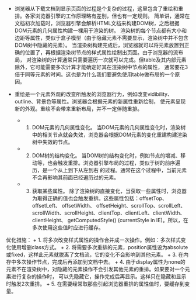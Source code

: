 * 浏览器从下载文档到显示页面的过程是个复杂的过程，这里包含了重绘和重排。各家浏览器引擎的工作原理略有差别，但也有一定规则。
简单讲，通常在文档初次加载时，浏览器引擎会解析HTML文档来构建DOM树，之后根据DOM元素的几何属性构建一棵用于渲染的树。
渲染树的每个节点都有大小和边距等属性，类似于盒子模型（由于隐藏元素不需要显示，渲染树中并不包含DOM树中隐藏的元素）。
当渲染树构建完成后，浏览器就可以将元素放置到正确的位置了，再根据渲染树节点的样式属性绘制出页面。由于浏览器的流布局，
对渲染树的计算通常只需要遍历一次就可以完成。但table及其内部元素除外，它可能需要多次计算才能确定好其在渲染树中节点的属性，
通常要花3倍于同等元素的时间。这也是为什么我们要避免使用table做布局的一个原因。

* 重绘是一个元素外观的改变所触发的浏览器行为，例如改变vidibility、outline、背景色等属性。浏览器会根据元素的新属性重新绘制，
使元素呈现新的外观。重绘不会带来重新布局，并不一定伴随重排。

    - 1. DOM元素的几何属性变化。
当DOM元素的几何属性变化时，渲染树中的相关节点就会失效，浏览器会根据DOM元素的变化重建构建渲染树中失效的节点。

    - 2. DOM树的结构变化。
当DOM树的结构变化时，例如节点的增减、移动等，也会触发重排。浏览器引擎布局的过程，类似于树的前序遍历，是一个从上到下从左到右
的过程。通常在这个过程中，当前元素不会再影响其前面已经遍历过的元素。

    - 3. 获取某些属性。
除了渲染树的直接变化，当获取一些属性时，浏览器为取得正确的值也会触发重排。这些属性包括：offsetTop、offsetLeft、 offsetWidth、
offsetHeight、scrollTop、scrollLeft、scrollWidth、scrollHeight、clientTop、clientLeft、clientWidth、clientHeight、
getComputedStyle() (currentStyle in IE)。所以，在多次使用这些值时应进行缓存。

优化措施：
    + 1. 将多次改变样式属性的操作合并成一次操作。例如：多次样式变化使用增删class方式。
    + 2. 将需要多次重排的元素，position属性设为absolute或fixed，这样此元素就脱离了文档流，它的变化不会影响到其他元素。
    + 3. 在内存中多次操作节点，完成后再添加到文档中去。
    + 4. 由于display属性为none的元素不在渲染树中，对隐藏的元素操作不会引发其他元素的重排。如果要对一个元素进行复杂的操作时，
    可以先隐藏它，操作完成后再显示。这样只在隐藏和显示时触发2次重排。
    + 5. 在需要经常取那些引起浏览器重排的属性值时，要缓存到变量。
